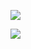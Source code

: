![](https://tvax1.sinaimg.cn/large/bd69bf14ly1ge5hvk3sm3j20hp07dq4i.jpg)

![](https://tva3.sinaimg.cn/large/bd69bf14ly1ge5ieirs8bj20ld0jqgp0.jpg)
